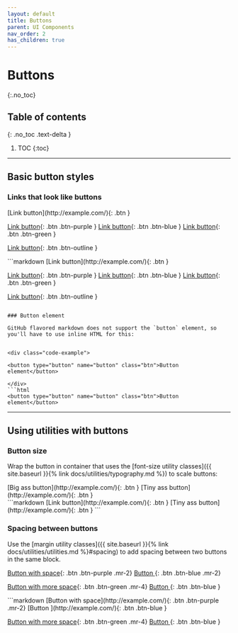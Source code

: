 ```yaml
---
layout: default
title: Buttons
parent: UI Components
nav_order: 2
has_children: true
---
```


# Buttons
{:.no_toc}

## Table of contents
{: .no_toc .text-delta }

1. TOC
{:toc}

---

## Basic button styles

### Links that look like buttons

<div class="code-example" markdown="1">
[Link button](http://example.com/){: .btn }

[Link button](http://example.com/){: .btn .btn-purple }
[Link button](http://example.com/){: .btn .btn-blue }
[Link button](http://example.com/){: .btn .btn-green }

[Link button](http://example.com/){: .btn .btn-outline }

</div>
```markdown
[Link button](http://example.com/){: .btn }

[Link button](http://example.com/){: .btn .btn-purple }
[Link button](http://example.com/){: .btn .btn-blue }
[Link button](http://example.com/){: .btn .btn-green }

[Link button](http://example.com/){: .btn .btn-outline }
```

### Button element

GitHub flavored markdown does not support the `button` element, so you'll have to use inline HTML for this:


<div class="code-example">

<button type="button" name="button" class="btn">Button element</button>

</div>
```html
<button type="button" name="button" class="btn">Button element</button>
```

---

## Using utilities with buttons

### Button size

Wrap the button in container that uses the [font-size utility classes]({{
site.baseurl }}{% link docs/utilities/typography.md %}) to scale buttons:

<div class="code-example" markdown="1">

<span class="fs-6">
[Big ass button](http://example.com/){: .btn }
</span>

<span class="fs-3">
[Tiny ass button](http://example.com/){: .btn }
</span>

</div>
```markdown
<span class="fs-8">
[Link button](http://example.com/){: .btn }
</span>

<span class="fs-3">
[Tiny ass button](http://example.com/){: .btn }
</span>
```

### Spacing between buttons

Use the [margin utility classes]({{ site.baseurl }}{% link docs/utilities/utilities.md %}#spacing) to add spacing between two buttons in the same block.

<div class="code-example" markdown="1">

[Button with space](http://example.com/){: .btn .btn-purple .mr-2}
[Button ](http://example.com/){: .btn .btn-blue .mr-2}

[Button with more space](http://example.com/){: .btn .btn-green .mr-4}
[Button ](http://example.com/){: .btn .btn-blue }
</div>
```markdown
[Button with space](http://example.com/){: .btn .btn-purple .mr-2}
[Button ](http://example.com/){: .btn .btn-blue }

[Button with more space](http://example.com/){: .btn .btn-green .mr-4}
[Button ](http://example.com/){: .btn .btn-blue }
```
